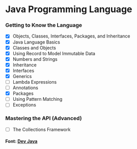 # Java Programming Language

### Getting to Know the Language

- [X] Objects, Classes, Interfaces, Packages, and Inheritance
- [X] Java Language Basics
- [X] Classes and Objects
- [X] Using Record to Model Immutable Data
- [X] Numbers and Strings
- [X] Inheritance
- [X] Interfaces
- [X] Generics
- [ ] Lambda Expressions
- [ ] Annotations
- [X] Packages
- [ ] Using Pattern Matching
- [ ] Exceptions

### Mastering the API (Advanced)

- [ ] The Collections Framework

#### Font: [Dev Java](https://dev.java/learn/)
